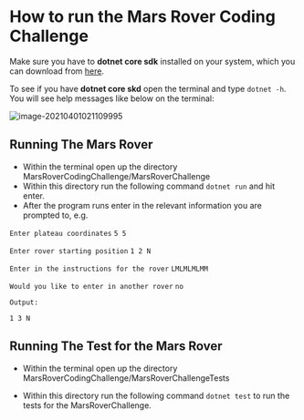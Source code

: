 # How to run the Mars Rover Coding Challenge

Make sure you have to **dotnet core sdk** installed on your system, which you can download from [here](https://www.microsoft.com/net/download/core).

To see if you have **dotnet core skd** open the terminal and type `dotnet -h`. You will see help messages like below on the terminal:

![image-20210401021109995](/home/david/.var/app/io.typora.Typora/config/Typora/typora-user-images/image-20210401021109995.png)





## Running The Mars Rover

*  Within the terminal open up the directory MarsRoverCodingChallenge/MarsRoverChallenge
* Within this directory run the following command `dotnet run` and hit enter.
* After the program runs enter in the relevant information you are prompted to, e.g.

`Enter plateau coordinates`
`5 5`


`Enter rover starting position`
`1 2 N`

`Enter in the instructions for the rover`
`LMLMLMLMM`

`Would you like to enter in another rover`
`no`

`Output:`

`1 3 N`

## Running The Test for the Mars Rover

* Within the terminal open up the directory MarsRoverCodingChallenge/MarsRoverChallengeTests 

* Within this directory run the following command `dotnet test` to run the tests for the MarsRoverChallenge.